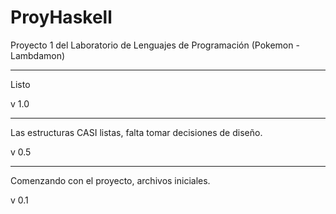 ProyHaskell
===========

Proyecto 1 del Laboratorio de Lenguajes de Programación (Pokemon - Lambdamon)

-----------------------------------------------------------------------------

Listo

v 1.0

-----------------------------------------------------------------------------

Las estructuras CASI listas, falta tomar decisiones de diseño.

v 0.5

-----------------------------------------------------------------------------

Comenzando con el proyecto, archivos iniciales.

v 0.1
